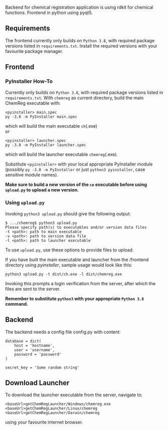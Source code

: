Backend for chemical registration application is using rdkit for chemical functions.
Frontend in python using pyqt5.

## Requirements
The frontend currently only builds on `Python 3.8`, with required package versions listed in `requirements.txt`. Install the required versions with your favourite package manager.

## Frontend
### PyInstaller How-To
Currently only builds on `Python 3.8`, with required package versions listed in `requirements.txt`.
With `chemreg` as current directory, build the main ChemReg executable with:

    <pyinstaller> main.spec
    py -3.8 -m PyInstaller main.spec
which will build the main executable `ch`(.exe)
</br>or

    <pyinstaller> launcher.spec
    py -3.8 -m PyInstaller launcher.spec
which will build the launcher executable `chemreg`(.exe).

Substitute `<pyinstaller>` with your local appropriate PyInstaller module (possibly `py -3.8 -m PyInstaller` or just `python3 pyinstaller`, case sensitive module names).

<b> Make sure to build a new version of the `ce` executable before using `upload.py` to upload a new version.
</b>

### Using `upload.py`

Invoking `python3 upload.py` should give the following output:
    
    $ .../chemreg$ python3 upload.py
    Please specify path(s) to executables and/or version data files
    -t <path>: path to main executable
    -v <path>: path to version data file
    -l <path>: path to launcher executable

To use `upload.py`, use these options to provide files to upload.

If you have built the main executable and launcher from the /frontend directory using *pyinstaller*, sample usage would look like this:

    python3 upload.py -t dist/ch.exe -l dist/chemreg.exe

Invoking this prompts a login verification from the server, after which the files are sent to the server.

<b>Remember to substitute `python3` with your appropriate `Python 3.8` command.
</b>

## Backend
The backend needs a config file config.py with content:

```
database = dict(
    host = 'hostname',
    user = 'username',
    password = 'password'
)

secret_key = 'Some random string'
```

## Download Launcher
To download the launcher executable from the server, navigate to:

    <baseUrl>getChemRegLauncher/Windows/chemreg.exe
    <baseUrl>getChemRegLauncher/Linux/chemreg
    <baseUrl>getChemRegLauncher/Darwin/chemreg

using your favourite internet browser.